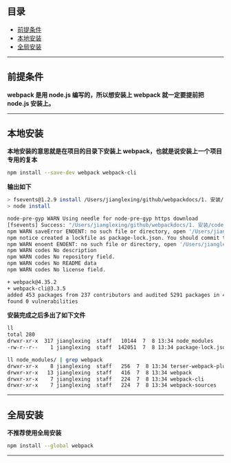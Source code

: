 ## 目录
 - [前提条件](#前提条件)
 - [本地安装](#本地安装)
 - [全局安装](#全局安装)
---


## 前提条件
   **webpack 是用 node.js 编写的，所以想安装上 webpack 就一定要提前把 node.js 安装上。** 

   ---

## 本地安装
   **本地安装的意思就是在项目的目录下安装上 webpack，也就是说安装上一个项目专用的复本**
   ```bash
   npm install --save-dev webpack webpack-cli
   ```
   **输出如下**
   ```bash
   > fsevents@1.2.9 install /Users/jianglexing/github/webpackdocs/1. 安装/codes/node_modules/fsevents
   > node install
   
   node-pre-gyp WARN Using needle for node-pre-gyp https download 
   [fsevents] Success: "/Users/jianglexing/github/webpackdocs/1. 安装/codes/node_modules/fsevents/lib/binding/   Release/node-v64-darwin-x64/fse.node" is installed via remote
   npm WARN saveError ENOENT: no such file or directory, open '/Users/jianglexing/github/webpackdocs/1. 安装/codes/   package.json'
   npm notice created a lockfile as package-lock.json. You should commit this file.
   npm WARN enoent ENOENT: no such file or directory, open '/Users/jianglexing/github/webpackdocs/1. 安装/codes/   package.json'
   npm WARN codes No description
   npm WARN codes No repository field.
   npm WARN codes No README data
   npm WARN codes No license field.
   
   + webpack@4.35.2
   + webpack-cli@3.3.5
   added 453 packages from 237 contributors and audited 5291 packages in 48.815s
   found 0 vulnerabilities
   ```
   **安装完成之后多出了如下文件**
   ```bash
   ll
   total 280
   drwxr-xr-x  317 jianglexing  staff   10144  7  8 13:34 node_modules
   -rw-r--r--    1 jianglexing  staff  142051  7  8 13:34 package-lock.json

   ll node_modules/ | grep webpack
   drwxr-xr-x    8 jianglexing  staff   256  7  8 13:34 terser-webpack-plugin
   drwxr-xr-x   13 jianglexing  staff   416  7  8 13:34 webpack
   drwxr-xr-x    7 jianglexing  staff   224  7  8 13:34 webpack-cli
   drwxr-xr-x    7 jianglexing  staff   224  7  8 13:34 webpack-sources
   ```
   ---

## 全局安装
   **不推荐使用全局安装**
   ```bash
   npm install --global webpack
   ```

   ---